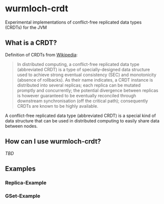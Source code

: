 # wurmloch-crdt
Experimental implementations of conflict-free replicated data types (CRDTs) for the JVM

## What is a CRDT?

Definition of CRDTs from [Wikipedia][wikipedia crdt]:
> In distributed computing, a conflict-free replicated data type (abbreviated CRDT) is a type of specially-designed data structure used to achieve strong eventual consistency (SEC) and monotonicity (absence of rollbacks). As their name indicates, a CRDT instance is distributed into several replicas; each replica can be mutated promptly and concurrently; the potential divergence between replicas is however guaranteed to be eventually reconciled through downstream synchronisation (off the critical path); consequently CRDTs are known to be highly available.

A conflict-free replicated data type (abbreviated CRDT) is a special kind of data structure that can be used in distributed computing to easily share data between nodes.


## How can I use wurmloch-crdt?

_TBD_

## Examples

### Replica-Example

### GSet-Example

[wikipedia crdt]: https://en.wikipedia.org/wiki/Conflict-free_replicated_data_type